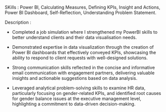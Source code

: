 SKills : Power BI, Calculating Measures, Defining KPIs, Insight and Actions, Power BI Dashboard, Self-Reflection, Understanding Problem Statement.

Description : 
- Completed a job simulation where I strengthened my PowerBI skills to better understand clients and their data visualisation needs.

- Demonstrated expertise in data visualization through the creation of Power BI dashboards that effectively conveyed KPIs, showcasing the ability to respond to client requests with well-designed solutions.

- Strong communication skills reflected in the concise and informative email communication with engagement partners, delivering valuable insights and actionable suggestions based on data analysis.

- Leveraged analytical problem-solving skills to examine HR data, particularly focusing on gender-related KPIs, and identified root causes for gender balance issues at the executive management level, highlighting a commitment to data-driven decision-making.
